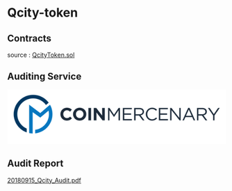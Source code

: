 # Qcity-token

## Contracts
source : [QcityToken.sol](/qcity/qcity-token/blob/master/QcityToken.sol)

## Auditing Service
![Alt text](/logo-dark.png)

## Audit Report
[20180915_Qcity_Audit.pdf](/blob/master/20180915_Qcity_Audit.pdf)
